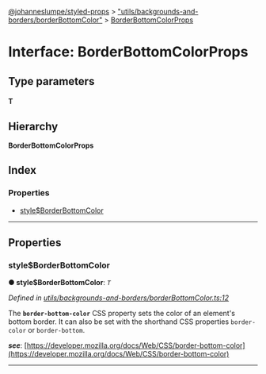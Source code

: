 [@johanneslumpe/styled-props](../README.md) > ["utils/backgrounds-and-borders/borderBottomColor"](../modules/_utils_backgrounds_and_borders_borderbottomcolor_.md) > [BorderBottomColorProps](../interfaces/_utils_backgrounds_and_borders_borderbottomcolor_.borderbottomcolorprops.md)

# Interface: BorderBottomColorProps

## Type parameters
#### T 
## Hierarchy

**BorderBottomColorProps**

## Index

### Properties

* [style$BorderBottomColor](_utils_backgrounds_and_borders_borderbottomcolor_.borderbottomcolorprops.md#style_borderbottomcolor)

---

## Properties

<a id="style_borderbottomcolor"></a>

###  style$BorderBottomColor

**● style$BorderBottomColor**: *`T`*

*Defined in [utils/backgrounds-and-borders/borderBottomColor.ts:12](https://github.com/johanneslumpe/styled-props/blob/8e709f1/src/utils/backgrounds-and-borders/borderBottomColor.ts#L12)*

The **`border-bottom-color`** CSS property sets the color of an element's bottom border. It can also be set with the shorthand CSS properties `border-color` or `border-bottom`.

*__see__*: [https://developer.mozilla.org/docs/Web/CSS/border-bottom-color](https://developer.mozilla.org/docs/Web/CSS/border-bottom-color)

___

